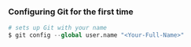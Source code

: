 
### Configuring Git for the first time
```python
# sets up Git with your name
$ git config --global user.name "<Your-Full-Name>"
